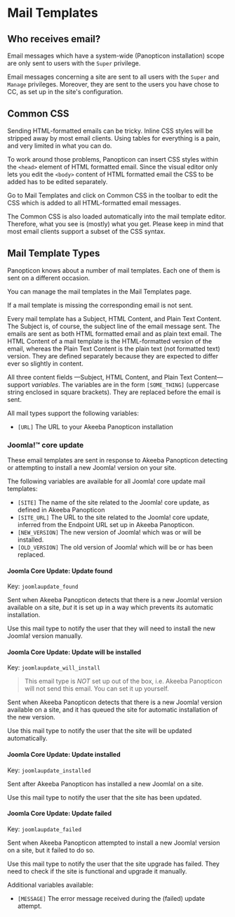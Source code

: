 # Mail Templates

## Who receives email?

Email messages which have a system-wide (Panopticon installation) scope are only sent to users with the `Super` privilege.

Email messages concerning a site are sent to all users with the `Super` and `Manage` privileges. Moreover, they are sent to the users you have chose to CC, as set up in the site's configuration.

## Common CSS

Sending HTML-formatted emails can be tricky. Inline CSS styles will be stripped away by most email clients. Using tables for everything is a pain, and very limited in what you can do.

To work around those problems, Panopticon can insert CSS styles within the `<head>` element of HTML formatted email. Since the visual editor only lets you edit the `<body>` content of HTML formatted email the CSS to be added has to be edited separately.

Go to Mail Templates and click on Common CSS in the toolbar to edit the CSS which is added to all HTML-formatted email messages.

The Common CSS is also loaded automatically into the mail template editor. Therefore, what you see is (mostly) what you get. Please keep in mind that most email clients support a subset of the CSS syntax.

## Mail Template Types

Panopticon knows about a number of mail templates. Each one of them is sent on a different occasion.

You can manage the mail templates in the Mail Templates page.

If a mail template is missing the corresponding email is not sent.

Every mail template has a Subject, HTML Content, and Plain Text Content. The Subject is, of course, the subject line of the email message sent. The emails are sent as both HTML formatted email and as plain text email. The HTML Content of a mail template is the HTML-formatted version of the email, whereas the Plain Text Content is the plain text (not formatted text) version. They are defined separately because they are expected to differ ever so slightly in content.

All three content fields —Subject, HTML Content, and Plain Text Content— support _variables_. The variables are in the form `[SOME_THING]` (uppercase string enclosed in square brackets). They are replaced before the email is sent.

All mail types support the following variables:

* `[URL]` The URL to your Akeeba Panopticon installation

### Joomla!™ core update

These email templates are sent in response to Akeeba Panopticon detecting or attempting to install a new Joomla! version on your site.

The following variables are available for all Joomla! core update mail templates:

* `[SITE]` The name of the site related to the Joomla! core update, as defined in Akeeba Panopticon
* `[SITE_URL]` The URL to the site related to the Joomla! core update, inferred from the Endpoint URL set up in Akeeba Panopticon.
* `[NEW_VERSION]` The new version of Joomla! which was or will be installed.
* `[OLD_VERSION]` The old version of Joomla! which will be or has been replaced.

#### Joomla Core Update: Update found

Key: `joomlaupdate_found`

Sent when Akeeba Panopticon detects that there is a new Joomla! version available on a site, _but_ it is set up in a way which prevents its automatic installation.

Use this mail type to notify the user that they will need to install the new Joomla! version manually.

#### Joomla Core Update: Update will be installed

Key: `joomlaupdate_will_install`

> This email type is _NOT_ set up out of the box, i.e. Akeeba Panopticon will not send this email. You can set it up yourself.

Sent when Akeeba Panopticon detects that there is a new Joomla! version available on a site, and it has queued the site for automatic installation of the new version.

Use this mail type to notify the user that the site will be updated automatically.

#### Joomla Core Update: Update installed

Key: `joomlaupdate_installed`

Sent after Akeeba Panopticon has installed a new Joomla! on a site.

Use this mail type to notify the user that the site has been updated.

#### Joomla Core Update: Update failed

Key: `joomlaupdate_failed`

Sent when Akeeba Panopticon attempted to install a new Joomla! version on a site, but it failed to do so.

Use this mail type to notify the user that the site upgrade has failed. They need to check if the site is functional and upgrade it manually.

Additional variables available:

* `[MESSAGE]` The error message received during the (failed) update attempt.